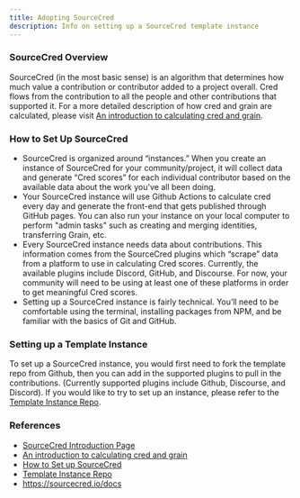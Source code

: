 ```yaml
---
title: Adopting SourceCred
description: Info on setting up a SourceCred template instance
---
```


### SourceCred Overview

SourceCred (in the most basic sense) is an algorithm that determines how much
value a contribution or contributor added to a project overall. Cred flows from
the contribution to all the people and other contributions that supported it.
For a more detailed description of how cred and grain are calculated, please
visit
[An introduction to calculating cred and grain](https://github.com/sourcecred/docs/blob/main/intro_calculating_cred_grain.md).

### How to Set Up SourceCred

- SourceCred is organized around “instances.” When you create an instance of
  SourceCred for your community/project, it will collect data and generate “Cred
  scores” for each individual contributor based on the available data about the
  work you've all been doing.
- Your SourceCred instance will use Github Actions to calculate cred every day
  and generate the front-end that gets published through GitHub pages. You can
  also run your instance on your local computer to perform "admin tasks" such as
  creating and merging identities, transferring Grain, etc.
- Every SourceCred instance needs data about contributions. This information
  comes from the SourceCred plugins which “scrape” data from a platform to use
  in calculating Cred scores. Currently, the available plugins include Discord,
  GitHub, and Discourse. For now, your community will need to be using at least
  one of these platforms in order to get meaningful Cred scores.
- Setting up a SourceCred instance is fairly technical. You’ll need to be
  comfortable using the terminal, installing packages from NPM, and be familiar
  with the basics of Git and GitHub.

### Setting up a Template Instance

To set up a SourceCred instance, you would first need to fork the template repo
from Github, then you can add in the supported plugins to pull in the
contributions. (Currently supported plugins include Github, Discourse, and
Discord). If you would like to try to set up an instance, please refer to the
[Template Instance Repo](https://github.com/sourcecred/template-instance).

### References

- [SourceCred Introduction Page](https://sourcecred.io/docs/)
- [An introduction to calculating cred and grain](https://github.com/sourcecred/docs/blob/main/intro_calculating_cred_grain.md)
- [How to Set up SourceCred](https://sourcecred.io/docs/beta/setup-guide)
- [Template Instance Repo](https://github.com/sourcecred/template-instance)
- https://sourcecred.io/docs
